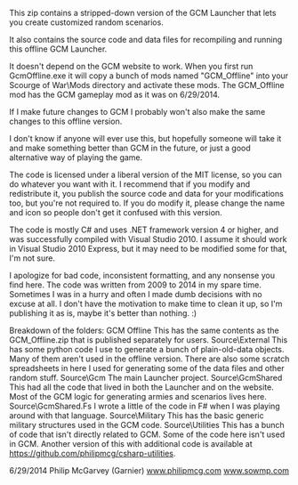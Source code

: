 This zip contains a stripped-down version of the GCM Launcher that lets you create customized random scenarios.

It also contains the source code and data files for recompiling and running this offline GCM Launcher.  

It doesn't depend on the GCM website to work.  When you first run GcmOffline.exe it will copy a bunch of mods named "GCM_Offline" into your Scourge of War\Mods directory and activate these mods.  The GCM_Offline mod has the GCM gameplay mod as it was on 6/29/2014.  

If I make future changes to GCM I probably won't also make the same changes to this offline version.

I don't know if anyone will ever use this, but hopefully someone will take it and make something better than GCM in the future, or just a good alternative way of playing the game.

The code is licensed under a liberal version of the MIT license, so you can do whatever you want with it.  I recommend that if you modify and redistribute it, you publish the source code and data for your modifications too, but you're not required to.  If you do modify it, please change the name and icon so people don't get it confused with this version.

The code is mostly C# and uses .NET framework version 4 or higher, and was successfully compiled with Visual Studio 2010.  I assume it should work in Visual Studio 2010 Express, but it may need to be modified some for that, I'm not sure.

I apologize for bad code, inconsistent formatting, and any nonsense you find here.  The code was written from 2009 to 2014 in my spare time.  Sometimes I was in a hurry and often I made dumb decisions with no excuse at all.  I don't have the motivation to make time to clean it up, so I'm publishing it as is, maybe it's better than nothing.  :)

Breakdown of the folders:
GCM Offline
  This has the same contents as the GCM_Offline.zip that is published separately for users.
Source\External
  This has some python code I use to generate a bunch of plain-old-data objects.  Many of them aren't used in the offline version.  There are also some scratch spreadsheets in here I used for generating some of the data files and other random stuff.
Source\Gcm
  The main Launcher project.
Source\GcmShared
  This had all the code that lived in both the Launcher and on the website.  Most of the GCM logic for generating armies and scenarios lives here.
Source\GcmShared.Fs
  I wrote a little of the code in F# when I was playing around with that language.
Source\Military
  This has the basic generic military structures used in the GCM code.
Source\Utilities
  This has a bunch of code that isn't directly related to GCM.  Some of the code here isn't used in GCM.  Another version of this with additional code is available at https://github.com/philipmcg/csharp-utilities.


6/29/2014
Philip McGarvey (Garnier)
www.philipmcg.com
www.sowmp.com
